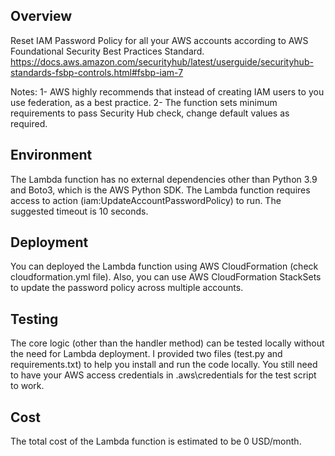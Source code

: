 ## Overview
Reset IAM Password Policy for all your AWS accounts according to AWS Foundational Security Best Practices Standard. https://docs.aws.amazon.com/securityhub/latest/userguide/securityhub-standards-fsbp-controls.html#fsbp-iam-7

Notes:
1- AWS highly recommends that instead of creating IAM users to you use federation, as a best practice.
2- The function sets minimum requirements to pass Security Hub check, change default values as required.

## Environment
The Lambda function has no external dependencies other than Python 3.9 and Boto3, which is the AWS Python SDK. The Lambda function requires access to action (iam:UpdateAccountPasswordPolicy) to run. The suggested timeout is 10 seconds.<br/>

## Deployment
You can deployed the Lambda function using AWS CloudFormation (check cloudformation.yml file). Also, you can use AWS CloudFormation StackSets to update the password policy across multiple accounts.<br/>

## Testing
The core logic (other than the handler method) can be tested locally without the need for Lambda deployment. I provided two files (test.py and requirements.txt) to help you install and run the code locally. You still need to have your AWS access credentials in .aws\credentials for the test script to work. <br/>

## Cost
The total cost of the Lambda function is estimated to be 0 USD/month.
